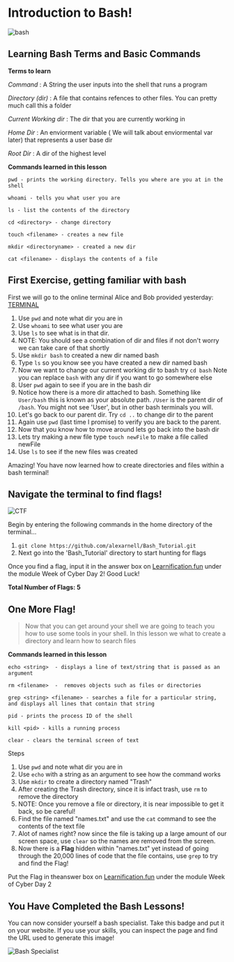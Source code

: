# Introduction to Bash!

![bash](https://www.eazylinux.com/wp-content/uploads/2016/09/bashshell.png)

## Learning Bash Terms and Basic Commands

**Terms to learn** 

*Command*
    : A String the user inputs into the shell that runs a program

*Directory (dir)*
    : A file that contains refences to other files. You can pretty much call this a folder

*Current Working dir*
    : The dir that you are currently working in 

*Home Dir*
    : An enviorment variable ( We will talk about enviormental var later) that represents a user base dir

*Root Dir*
    : A dir of the highest level 

**Commands learned in this lesson**

```
pwd - prints the working directory. Tells you where are you at in the shell 

whoami - tells you what user you are

ls - list the contents of the directory 

cd <directory> - change directory 

touch <filename> - creates a new file

mkdir <directoryname> - created a new dir

cat <filename> - displays the contents of a file 

```

## First Exercise, getting familiar with bash

First we will go to the online terminal Alice and Bob provided yesterday: <a href="http://157.230.203.138/term" target="_blank">TERMINAL</a>

1. Use `pwd` and note what dir you are in 
2. Use `whoami` to see what user you are 
3. Use `ls` to see what is in that dir. 
4. NOTE: You should see a combination of dir and files if not don't worry we can take care of that shortly 
5. Use `mkdir bash` to created a new dir named bash
6. Type `ls` so you know see you have created a new dir named bash
7. Now we want to change our current working dir to bash try `cd bash` Note you can replace `bash` with any dir if you want to go somewhere else 
8. User `pwd` again to see if you are in the bash dir 
9. Notice how there is a more dir attached to bash. Something like `User/bash` this is known as your absolute path. `/User` is the parent dir of `/bash`. You might not see 'User', but in other bash terminals you will.
10. Let's go back to our parent dir. Try `cd ..` to change dir to the parent
11. Again use `pwd` (last time I promise) to verify you are back to the parent. 
12. Now that you know how to move around lets go back into the bash dir 
13. Lets try making a new file type `touch newFile` to make a file called newFile
14. Use `ls` to see if the new files was created

Amazing! You have now learned how to create directories and files within a bash terminal!

## Navigate the terminal to find flags!

![CTF](https://www.hackerone.com/sites/default/files/Icons_CTF_1.png)

Begin by entering the following commands in the home directory of the terminal...

1. `git clone https://github.com/alexarnell/Bash_Tutorial.git`
2. Next go into the 'Bash_Tutorial' directory to start hunting for flags

Once you find a flag, input it in the answer box on <a href="https://learnification.fun/" target="_blank">Learnification.fun</a> under the module Week of Cyber Day 2! Good Luck!

**Total Number of Flags: 5**


## One More Flag! 

> Now that you can get around your shell we are going to teach you how to use some tools in your shell. In this lesson we what to create a directory and learn how to search files


**Commands learned in this lesson**

```
echo <string>  - displays a line of text/string that is passed as an argument 

rm <filename>  -  removes objects such as files or directories

grep <string> <filename> - searches a file for a particular string, 
and displays all lines that contain that string

pid - prints the process ID of the shell

kill <pid> - kills a running process

clear - clears the terminal screen of text
```

Steps <br>
1. Use `pwd` and note what dir you are in
2. Use `echo` with a string as an argument to see how the command works
3. Use `mkdir` to create a directory named "Trash"
4. After creating the Trash directory, since it is infact trash, use `rm` to remove the directory
5. NOTE: Once you remove a file or directory, it is near impossible to get it back, so be careful!
6. Find the file named "names.txt" and use the `cat` command to see the contents of the text file
7. Alot of names right? now since the file is taking up a large amount of our screen space, use `clear` so the names are removed from the screen.
8. Now there is a **Flag** hidden within "names.txt" yet instead of going through the 20,000 lines of code that the file contains, use `grep` to try and find the Flag!

Put the Flag in theanswer box on <a href="https://learnification.fun/" target="_blank">Learnification.fun</a> under the module Week of Cyber Day 2

## You Have Completed the Bash Lessons!

You can now consider yourself a bash specialist. Take this badge and put it on your website. If you use your skills, you can inspect the page and find the URL used to generate this image!

![Bash Specialist](https://udel.codes/cyber2/Bash_Specialist_Badge.png)
